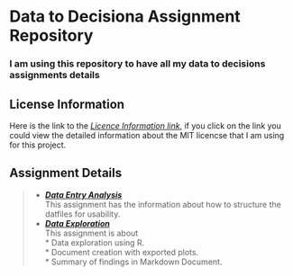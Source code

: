 # Data to Decisiona Assignment Repository
### I am using this repository to have all my data to decisions assignments details

## License Information  
Here is the link to the [_Licence Information link_](https://github.com/anitha1987/anithaD2D/blob/master/LICENSE),   if you click on the link you could view the detailed information about the MIT licencse that I am using for this project.
## Assignment Details
> * [**_Data Entry Analysis_**]()  
 This assignment has the information about how to structure the datfiles for usability.
> * [**_Data Exploration_**]()  
  This assignment is about  
    * Data exploration using R.  
    * Document creation with exported plots.  
    * Summary of findings in Markdown Document.  

